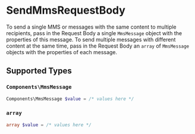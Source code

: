 # SendMmsRequestBody

To send a single MMS or messages with the same content to multiple recipients, pass in the Request Body a single `MmsMessage` object with the properties of this message. To send multiple messages with different content at the same time, pass in the Request Body an `array` of `MmsMessage` objects with the properties of each message.


## Supported Types

### `Components\MmsMessage`

```php
Components\MmsMessage $value = /* values here */
```

### `array`

```php
array $value = /* values here */
```


